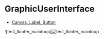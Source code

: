 # GraphicUserInterface

- [Canvas, Label, Button](https://github.com/meticulousdev/GraphicUserInterface/blob/main/Python/test_tkinter_mainloop.py)

![test_tkinter_mainloop]![test_tkinter_mainloop](https://github.com/meticulousdev/ReinforcementLearningUsingPythonAndKeras/assets/83524779/062209cc-c01a-4de0-9128-f0e51034d3d7)
